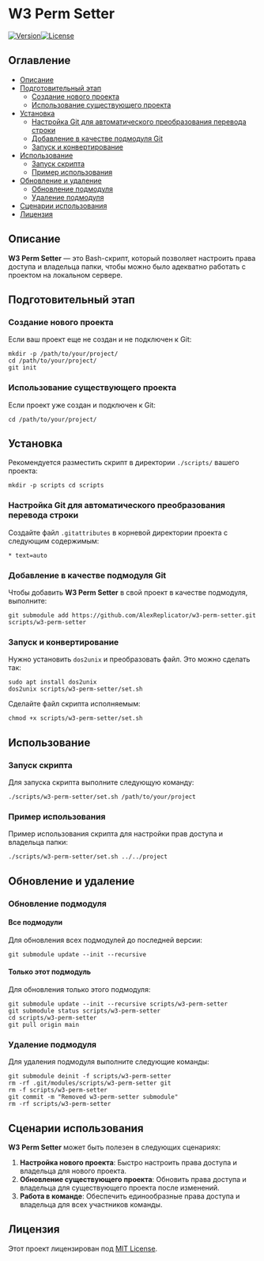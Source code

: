 # W3 Perm Setter

[![Version](https://img.shields.io/badge/version-1.0-blue)](https://github.com/AlexReplicator/w3-perm-setter)[![License](https://img.shields.io/badge/license-MIT-green)](https://github.com/AlexReplicator/w3-perm-setter/blob/main/LICENSE)


## Оглавление

- [Описание](https://chat.mistral.ai/chat/ce65b7e5-6995-415f-9863-990456fd7d95#%D0%BE%D0%BF%D0%B8%D1%81%D0%B0%D0%BD%D0%B8%D0%B5)
- [Подготовительный этап](https://chat.mistral.ai/chat/ce65b7e5-6995-415f-9863-990456fd7d95#%D0%BF%D0%BE%D0%B4%D0%B3%D0%BE%D1%82%D0%BE%D0%B2%D0%B8%D1%82%D0%B5%D0%BB%D1%8C%D0%BD%D1%8B%D0%B9-%D1%8D%D1%82%D0%B0%D0%BF)
  - [Создание нового проекта](https://chat.mistral.ai/chat/ce65b7e5-6995-415f-9863-990456fd7d95#%D1%81%D0%BE%D0%B7%D0%B4%D0%B0%D0%BD%D0%B8%D0%B5-%D0%BD%D0%BE%D0%B2%D0%BE%D0%B3%D0%BE-%D0%BF%D1%80%D0%BE%D0%B5%D0%BA%D1%82%D0%B0)
  - [Использование существующего проекта](https://chat.mistral.ai/chat/ce65b7e5-6995-415f-9863-990456fd7d95#%D0%B8%D1%81%D0%BF%D0%BE%D0%BB%D1%8C%D0%B7%D0%BE%D0%B2%D0%B0%D0%BD%D0%B8%D0%B5-%D1%81%D1%83%D1%89%D0%B5%D1%81%D1%82%D0%B2%D1%83%D1%8E%D1%89%D0%B5%D0%B3%D0%BE-%D0%BF%D1%80%D0%BE%D0%B5%D0%BA%D1%82%D0%B0)
- [Установка](https://chat.mistral.ai/chat/ce65b7e5-6995-415f-9863-990456fd7d95#%D1%83%D1%81%D1%82%D0%B0%D0%BD%D0%BE%D0%B2%D0%BA%D0%B0)
  - [Настройка Git для автоматического преобразования перевода строки](https://chat.mistral.ai/chat/ce65b7e5-6995-415f-9863-990456fd7d95#%D0%BD%D0%B0%D1%81%D1%82%D1%80%D0%BE%D0%B9%D0%BA%D0%B0-git-%D0%B4%D0%BB%D1%8F-%D0%B0%D0%B2%D1%82%D0%BE%D0%BC%D0%B0%D1%82%D0%B8%D1%87%D0%B5%D1%81%D0%BA%D0%BE%D0%B3%D0%BE-%D0%BF%D1%80%D0%B5%D0%BE%D0%B1%D1%80%D0%B0%D0%B7%D0%BE%D0%B2%D0%B0%D0%BD%D0%B8%D1%8F-%D0%BF%D0%B5%D1%80%D0%B5%D0%B2%D0%BE%D0%B4%D0%B0-%D1%81%D1%82%D1%80%D0%BE%D0%BA%D0%B8)
  - [Добавление в качестве подмодуля Git](https://chat.mistral.ai/chat/ce65b7e5-6995-415f-9863-990456fd7d95#%D0%B4%D0%BE%D0%B1%D0%B0%D0%B2%D0%BB%D0%B5%D0%BD%D0%B8%D0%B5-%D0%B2-%D0%BA%D0%B0%D1%87%D0%B5%D1%81%D1%82%D0%B2%D0%B5-%D0%BF%D0%BE%D0%B4%D0%BC%D0%BE%D0%B4%D1%83%D0%BB%D1%8F-git)
  - [Запуск и конвертирование](https://chat.mistral.ai/chat/ce65b7e5-6995-415f-9863-990456fd7d95#%D0%B7%D0%B0%D0%BF%D1%83%D1%81%D0%BA-%D0%B8-%D0%BA%D0%BE%D0%BD%D0%B2%D0%B5%D1%80%D1%82%D0%B8%D1%80%D0%BE%D0%B2%D0%B0%D0%BD%D0%B8%D0%B5)
- [Использование](https://chat.mistral.ai/chat/ce65b7e5-6995-415f-9863-990456fd7d95#%D0%B8%D1%81%D0%BF%D0%BE%D0%BB%D1%8C%D0%B7%D0%BE%D0%B2%D0%B0%D0%BD%D0%B8%D0%B5)
  - [Запуск скрипта](https://chat.mistral.ai/chat/ce65b7e5-6995-415f-9863-990456fd7d95#%D0%B7%D0%B0%D0%BF%D1%83%D1%81%D0%BA-%D1%81%D0%BA%D1%80%D0%B8%D0%BF%D1%82%D0%B0)
  - [Пример использования](https://chat.mistral.ai/chat/ce65b7e5-6995-415f-9863-990456fd7d95#%D0%BF%D1%80%D0%B8%D0%BC%D0%B5%D1%80-%D0%B8%D1%81%D0%BF%D0%BE%D0%BB%D1%8C%D0%B7%D0%BE%D0%B2%D0%B0%D0%BD%D0%B8%D1%8F)
- [Обновление и удаление](https://chat.mistral.ai/chat/ce65b7e5-6995-415f-9863-990456fd7d95#%D0%BE%D0%B1%D0%BD%D0%BE%D0%B2%D0%BB%D0%B5%D0%BD%D0%B8%D0%B5-%D0%B8-%D1%83%D0%B4%D0%B0%D0%BB%D0%B5%D0%BD%D0%B8%D0%B5)
  - [Обновление подмодуля](https://chat.mistral.ai/chat/ce65b7e5-6995-415f-9863-990456fd7d95#%D0%BE%D0%B1%D0%BD%D0%BE%D0%B2%D0%BB%D0%B5%D0%BD%D0%B8%D0%B5-%D0%BF%D0%BE%D0%B4%D0%BC%D0%BE%D0%B4%D1%83%D0%BB%D1%8F)
  - [Удаление подмодуля](https://chat.mistral.ai/chat/ce65b7e5-6995-415f-9863-990456fd7d95#%D1%83%D0%B4%D0%B0%D0%BB%D0%B5%D0%BD%D0%B8%D0%B5-%D0%BF%D0%BE%D0%B4%D0%BC%D0%BE%D0%B4%D1%83%D0%BB%D1%8F)
- [Сценарии использования](https://chat.mistral.ai/chat/ce65b7e5-6995-415f-9863-990456fd7d95#%D1%81%D1%86%D0%B5%D0%BD%D0%B0%D1%80%D0%B8%D0%B8-%D0%B8%D1%81%D0%BF%D0%BE%D0%BB%D1%8C%D0%B7%D0%BE%D0%B2%D0%B0%D0%BD%D0%B8%D1%8F)
- [Лицензия](https://chat.mistral.ai/chat/ce65b7e5-6995-415f-9863-990456fd7d95#%D0%BB%D0%B8%D1%86%D0%B5%D0%BD%D0%B7%D0%B8%D1%8F)

## Описание

**W3 Perm Setter** — это Bash-скрипт, который позволяет настроить права доступа и владельца папки, чтобы можно было адекватно работать с проектом на локальном сервере.

## Подготовительный этап

### Создание нового проекта

Если ваш проект еще не создан и не подключен к Git:


```
mkdir -p /path/to/your/project/ 
cd /path/to/your/project/ 
git init
```

### Использование существующего проекта

Если проект уже создан и подключен к Git:

`cd /path/to/your/project/`

## Установка

Рекомендуется разместить скрипт в директории `./scripts/` вашего проекта:

```
mkdir -p scripts cd scripts
```

### Настройка Git для автоматического преобразования перевода строки

Создайте файл `.gitattributes` в корневой директории проекта с следующим содержимым:

```
* text=auto
```

### Добавление в качестве подмодуля Git

Чтобы добавить **W3 Perm Setter** в свой проект в качестве подмодуля, выполните:

`git submodule add https://github.com/AlexReplicator/w3-perm-setter.git scripts/w3-perm-setter`

### Запуск и конвертирование

Нужно установить `dos2unix` и преобразовать файл. Это можно сделать так:

```
sudo apt install dos2unix 
dos2unix scripts/w3-perm-setter/set.sh
```

Сделайте файл скрипта исполняемым:

`chmod +x scripts/w3-perm-setter/set.sh`

## Использование

### Запуск скрипта

Для запуска скрипта выполните следующую команду:

`./scripts/w3-perm-setter/set.sh /path/to/your/project`

### Пример использования

Пример использования скрипта для настройки прав доступа и владельца папки:

`./scripts/w3-perm-setter/set.sh ../../project`

## Обновление и удаление

### Обновление подмодуля

#### Все подмодули

Для обновления всех подмодулей до последней версии:

`git submodule update --init --recursive`

#### Только этот подмодуль

Для обновления только этого подмодуля:

```
git submodule update --init --recursive scripts/w3-perm-setter 
git submodule status scripts/w3-perm-setter 
cd scripts/w3-perm-setter 
git pull origin main
```

### Удаление подмодуля

Для удаления подмодуля выполните следующие команды:

```
git submodule deinit -f scripts/w3-perm-setter 
rm -rf .git/modules/scripts/w3-perm-setter git 
rm -f scripts/w3-perm-setter 
git commit -m "Removed w3-perm-setter submodule" 
rm -rf scripts/w3-perm-setter
```

## Сценарии использования

**W3 Perm Setter** может быть полезен в следующих сценариях:

1. **Настройка нового проекта**: Быстро настроить права доступа и владельца для нового проекта.
2. **Обновление существующего проекта**: Обновить права доступа и владельца для существующего проекта после изменений.
3. **Работа в команде**: Обеспечить единообразные права доступа и владельца для всех участников команды.

## Лицензия

Этот проект лицензирован под [MIT License](https://github.com/AlexReplicator/w3-perm-setter/blob/main/LICENSE).
